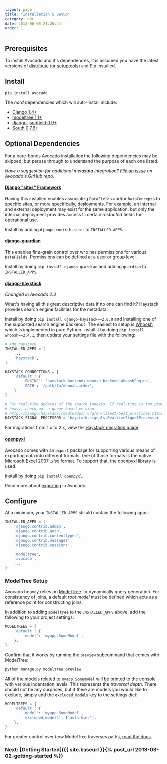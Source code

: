 ```yaml
---
layout: page
title: "Installation & Setup"
category: doc
date: 2013-06-06 21:26:44
order: 1
---
```


## Prerequisites

To install Avocado and it's dependencies, it is assumed you have the latest versions of [distribute](http://pypi.python.org/pypi/distribute) (or [setuptools](http://pypi.python.org/pypi/setuptools)) and [Pip](http://pypi.python.org/pypi/pip) installed.

## Install

```
pip install avocado
```

The _hard_ dependencies which will auto-install include:

- [Django 1.4+](https://www.djangoproject.com)
- [modeltree 1.1+](http://pypi.python.org/pypi/modeltree)
- [django-jsonfield 0.9+](https://github.com/bradjasper/django-jsonfield/)
- [South 0.7.6+](http://south.readthedocs.org)

## Optional Dependencies

For a bare-bones Avocado installation the following dependencies may be skipped, but peruse through to understand the purpose of each one listed.

_Have a suggestion for additional metadata integration? [File an issue](https://github.com/cbmi/avocado/issues/new) on Avocado's GitHub repo._

#### [Django "sites" Framework](https://docs.djangoproject.com/en/1.4/ref/contrib/sites/)

Having this installed enables associating `DataField`s and/or `DataConcept`s to specific sites, or more specifically, deployments. For example, an internal and external deployment may exist for the same application, but only the internal deployment provides access to certain _restricted_ fields for operational use.

Install by adding `django.contrib.sites` to `INSTALLED_APPS`.

#### [django-guardian](http://packages.python.org/django-guardian/)

This enables fine-grain control over who has permissions for various `DataField`s. Permissions can be defined at a user or group level.

Install by doing `pip install django-guardian` and adding `guardian` to `INSTALLED_APPS`.

#### [django-haystack](http://haystacksearch.org)

_Changed in Avocado 2.3_

What's having all this great descriptive data if no one can find it? Haystack provides search engine facilities for the metadata.

Install by doing `pip install django-haystack==2.0.0` and installing one of the supported search engine backends. The easiest to setup is [Whoosh](http://pypi.python.org/pypi/Whoosh) which is implemented in pure Python. Install it by doing `pip install whoosh==2.4.1`, then update your settings file with the following:

```python
# Add haystack
INSTALLED_APPS = (
    ...
    'haystack',
)

HAYSTACK_CONNECTIONS = {
    'default': {
        'ENGINE': 'haystack.backends.whoosh_backend.WhooshEngine',
        'PATH': '/path/to/whoosh.index',
    }
}

# For real-time updates of the search indexes. If real-time is too process
# heavy, check out a queue-based version:
# http://django-haystack.readthedocs.org/en/latest/best_practices.html#use-of-a-queue-for-a-better-user-experience
HAYSTACK_SIGNAL_PROCESSOR = 'haystack.signals.RealtimeSignalProcessor'
```

For migrations from 1.x to 2.x, view the [Haystack migration guide](http://django-haystack.readthedocs.org/en/latest/migration_from_1_to_2.html).

#### [openpyxl](http://packages.python.org/openpyxl/)

Avocado comes with an `export` package for supporting various means of exporting data into different formats. One of those formats is the native Microsoft Excel 2007 _.xlsx_ format. To support that, the openpyxl library is used.

Install by doing `pip install openpyxl`.

Read more about [exporting]() in Avocado.

## Configure

At a minimum, your `INSTALLED_APPS` should contain the following apps:

```python
INSTALLED_APPS = (
    'django.contrib.admin',
    'django.contrib.auth',
    'django.contrib.contenttypes',
    'django.contrib.messages',
    'django.contrib.sessions',

    'modeltree',
    'avocado',
    ...
)
```

### ModelTree Setup

Avocado heavily relies on [ModelTree](http://modeltree.harvest.io) for dynamically query generation. For consistency of joins, a default _root model_ must be defined which acts as a reference point for constructing joins.

In addition to adding `modeltree` to the `INSTALLED_APPS` above, add the following to your project settings:

```python
MODELTREES = {
    'default': {
        'model': 'myapp.SomeModel',
    },
}
```

Confirm that it works by running the `preview` subcommand that comes with ModelTree:

```bash
python manage.py modeltree preview
```

All of the models related to `myapp.SomeModel` will be printed to the console with various indentation levels. This represents the _traversal depth_. There should not be any surprises, but if there are models you would like to exclude, simply add the `excluded_models` key to the settings dict:

```python
MODELTREES = {
    'default': {
        'model': 'myapp.SomeModel',
        'excluded_models': ['auth.User'],
    },
}
```

For greater control over _how_ ModelTree traverses paths, [read the docs](http://modeltree.harvest.io).

### Next: [Getting Started]({{ site.baseurl }}{% post_url 2013-03-02-getting-started %})
